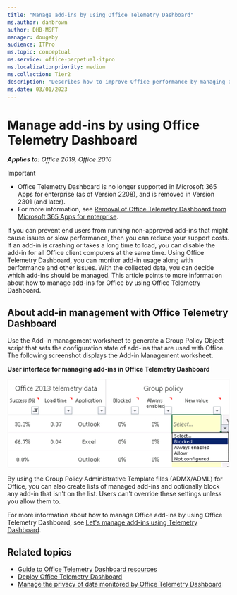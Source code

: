 ```yaml
---
title: "Manage add-ins by using Office Telemetry Dashboard"
ms.author: danbrown
author: DHB-MSFT
manager: dougeby
audience: ITPro
ms.topic: conceptual
ms.service: office-perpetual-itpro
ms.localizationpriority: medium
ms.collection: Tier2
description: "Describes how to improve Office performance by managing add-ins by using Office Telemetry Dashboard."
ms.date: 03/01/2023
---
```


# Manage add-ins by using Office Telemetry Dashboard

***Applies to:*** *Office 2019, Office 2016*

> [!IMPORTANT]
> - Office Telemetry Dashboard is no longer supported in Microsoft 365 Apps for enterprise (as of Version 2208), and is removed in Version 2301 (and later).
> - For more information, see [Removal of Office Telemetry Dashboard from Microsoft 365 Apps for enterprise](telemetry-dashboard-removal.md).

If you can prevent end users from running non-approved add-ins that might cause issues or slow performance, then you can reduce your support costs. If an add-in is crashing or takes a long time to load, you can disable the add-in for all Office client computers at the same time. Using Office Telemetry Dashboard, you can monitor add-in usage along with performance and other issues. With the collected data, you can decide which add-ins should be managed. This article points to more information about how to manage add-ins for Office by using Office Telemetry Dashboard.
  
  
## About add-in management with Office Telemetry Dashboard

Use the Add-in management worksheet to generate a Group Policy Object script that sets the configuration state of add-ins that are used with Office. The following screenshot displays the Add-in Management worksheet.

  
**User interface for managing add-ins in Office Telemetry Dashboard**

![This screenshot displays the Add-in Management worksheet from the Office Telemetry Dashboard.](../images/ORK_Telem_ManagingAddInsScreenshot.png)
  
By using the Group Policy Administrative Template files (ADMX/ADML) for Office, you can also create lists of managed add-ins and optionally block any add-in that isn't on the list. Users can't override these settings unless you allow them to.
  
For more information about how to manage Office add-ins by using Office Telemetry Dashboard, see [Let's manage add-ins using Telemetry Dashboard](/archive/blogs/office_resource_kit/lets-manage-add-ins-using-telemetry-dashboard).

  
## Related topics

- [Guide to Office Telemetry Dashboard resources](compatibility-and-telemetry-in-office.md)
- [Deploy Office Telemetry Dashboard](deploy-telemetry-dashboard.md)
- [Manage the privacy of data monitored by Office Telemetry Dashboard](manage-the-privacy-of-data-monitored-by-telemetry-in-office.md)